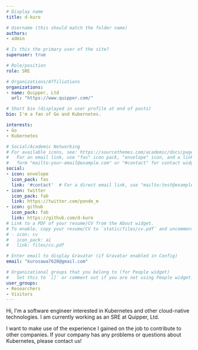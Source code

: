 ```yaml
---
# Display name
title: d-kuro

# Username (this should match the folder name)
authors:
- admin

# Is this the primary user of the site?
superuser: true

# Role/position
role: SRE

# Organizations/Affiliations
organizations:
- name: Quipper, Ltd
  url: "https://www.quipper.com/"

# Short bio (displayed in user profile at end of posts)
bio: I'm a fan of Go and Kubernetes.

interests:
- Go
- Kubernetes

# Social/Academic Networking
# For available icons, see: https://sourcethemes.com/academic/docs/page-builder/#icons
#   For an email link, use "fas" icon pack, "envelope" icon, and a link in the
#   form "mailto:your-email@example.com" or "#contact" for contact widget.
social:
- icon: envelope
  icon_pack: fas
  link: '#contact'  # For a direct email link, use "mailto:test@example.org".
- icon: twitter
  icon_pack: fab
  link: https://twitter.com/ponde_m
- icon: github
  icon_pack: fab
  link: https://github.com/d-kuro
# Link to a PDF of your resume/CV from the About widget.
# To enable, copy your resume/CV to `static/files/cv.pdf` and uncomment the lines below.
# - icon: cv
#   icon_pack: ai
#   link: files/cv.pdf

# Enter email to display Gravatar (if Gravatar enabled in Config)
email: "kurosawa7620@gmail.com"

# Organizational groups that you belong to (for People widget)
#   Set this to `[]` or comment out if you are not using People widget.
user_groups:
- Researchers
- Visitors
---
```


Hi, I'm a software engineer interested in Kubernetes and other cloud-native technologies.
I am currently working as an SRE at Quipper, Ltd.

I want to make use of the experience I gained on the job to contribute to other companies.
If your company has any problems or questions about Kubernetes, please contact us!
